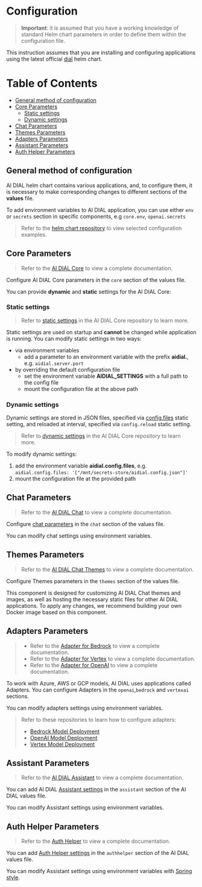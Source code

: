 <!-- omit from toc -->
# Configuration

> **Important**: it is assumed that you have a working knowledge of standard Helm chart parameters in order to define them within the configuration file.

This instruction assumes that you are installing and configuring applications using the latest official [dial](https://charts.epam-rail.com/) helm chart.

<div class="docusaurus-ignore">

<!-- omit from toc -->
# Table of Contents
- [General method of configuration](#general-method-of-configuration)
- [Core Parameters](#core-parameters)
  - [Static settings](#static-settings)
  - [Dynamic settings](#dynamic-settings)
- [Chat Parameters](#chat-parameters)
- [Themes Parameters](#themes-parameters)
- [Adapters Parameters](#adapters-parameters)
- [Assistant Parameters](#assistant-parameters)
- [Auth Helper Parameters](#auth-helper-parameters)

</div>

## General method of configuration

AI DIAL helm chart contains various applications, and, to configure them, it is necessary to make corresponding changes to different sections of the **values** file.

To add environment variables to AI DIAL application, you can use either `env` or `secrets` section in specific components, e.g `core.env`, `openai.secrets`

> Refer to the [helm chart repository](https://github.com/epam/ai-dial-helm/tree/main/charts/dial/examples) to view selected configuration examples.

## Core Parameters

> Refer to the [AI DIAL Core](https://github.com/epam/ai-dial-core) to view a complete documentation.

Configure AI DIAL Core parameters in the `core` section of the values file.

You can provide **dynamic** and **static** settings for the AI DIAL Core:

### Static settings

> Refer to [static settings](https://github.com/epam/ai-dial-core#static-settings) in the AI DIAL Core repository to learn more.

Static settings are used on startup and **cannot** be changed while application is running. You can modify static settings in two ways:

- via environment variables
  - add a parameter to an environment variable with the prefix **aidial.**, e.g.  `aidial.server.port`
- by overriding the default configuration file
  - set the environment variable **AIDIAL_SETTINGS** with a full path to the config file
  - mount the configuration file at the above path

### Dynamic settings

Dynamic settings are stored in JSON files, specified via [config.files](https://github.com/epam/ai-dial-helm/blob/8a2d6ebe301965ef0e4f06bc5f6e47aadc7b597f/charts/dial/examples/generic/simple/values.yaml#L6C3-L6C6) static setting, and reloaded at interval, specified via `config.reload` static setting.

> Refer to [dynamic settings](https://github.com/epam/ai-dial-core#dynamic-settings) in the AI DIAL Core repository to learn more.

To modify dynamic settings:

1. add the environment variable **aidial.config.files**, e.g. `aidial.config.files: '["/mnt/secrets-store/aidial.config.json"]'`
2. mount the configuration file at the provided path

## Chat Parameters

> Refer to the [AI DIAL Chat](https://github.com/epam/ai-dial-chat) to view a complete documentation.

Configure [chat parameters](https://github.com/epam/ai-dial-chat/tree/development/apps/chat#environment-variables) in the `chat` section of the values file.

You can modify chat settings using environment variables.

## Themes Parameters

> Refer to the [AI DIAL Chat Themes](https://github.com/epam/ai-dial-chat-themes) to view a complete documentation.

Configure Themes parameters in the `themes` section of the values file.

This component is designed for customizing AI DIAL Chat themes and images, as well as hosting the necessary static files for other AI DIAL applications. To apply any changes, we recommend building your own Docker image based on this component.

## Adapters Parameters

> * Refer to the [Adapter for Bedrock](https://github.com/epam/ai-dial-adapter-bedrock) to view a complete documentation.
> * Refer to the [Adapter for Vertex](https://github.com/epam/ai-dial-adapter-vertexai) to view a complete documentation.
> * Refer to the [Adapter for OpenAI](https://github.com/epam/ai-dial-adapter-openai) to view a complete documentation.

To work with Azure, AWS or GCP models, AI DIAL uses applications called Adapters. You can configure Adapters in the `openai`,`bedrock` and `vertexai` sections.

You can modify adapters settings using environment variables.

> Refer to these repositories to learn how to configure adapters:
> * [Bedrock Model Deployment](./Bedrock%20Model%20Deployment.md#configure-adapter)
> * [OpenAI Model Deployment](./OpenAI%20Model%20Deployment.md#configure-adapter)
> * [Vertex Model Deployment](./Vertex%20Model%20Deployment.md#configure-adapter)

## Assistant Parameters

> Refer to the [AI DIAL Assistant](https://github.com/epam/ai-dial-assistant) to view a complete documentation.

You can add AI DIAL [Assistant settings](https://github.com/epam/ai-dial-assistant#environment-variables) in the `assistant` section of the AI DIAL values file. 

You can modify Assistant settings using environment variables.

## Auth Helper Parameters

> Refer to the [Auth Helper](https://github.com/epam/ai-dial-auth-helper) to view a complete documentation.

You can add [Auth Helper settings](https://github.com/epam/ai-dial-auth-helper#configure) in the `authhelper` section of the AI DIAL values file. 

You can modify Assistant settings using environment variables with [Spring style](https://docs.spring.io/spring-boot/docs/2.1.8.RELEASE/reference/html/boot-features-external-config.html).

